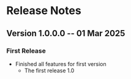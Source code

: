 # Release Notes

## Version 1.0.0.0 -- 01 Mar 2025
### First Release
 * Finished all features for first version
   - The first release 1.0
